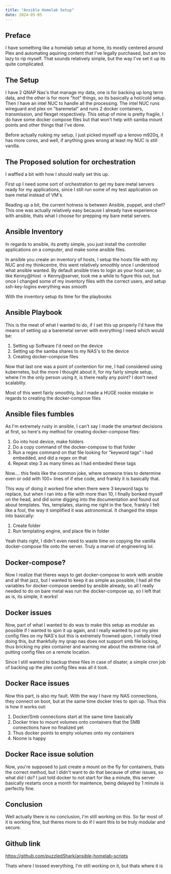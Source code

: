```yaml
---
title: "Ansible Homelab Setup"
date: 2024-05-05
---
```


## Preface
I have something like a homelab setup at home, its mostly centered around Plex and automating aquiring content that I've legally purchased, but am too lazy to rip myself. That sounds relatively simple, but the way I've set it up its quite complicated.

## The Setup
I have 2 QNAP Nas's that manage my data, one is for backing up long term data, and the other is for more "hot" things, so its basically a hot/cold setup.
Then I have an intel NUC to handle all the processing.
The intel NUC runs wireguard and plex on "baremetal" and runs 2 docker containers, transmission, and flexget respectively.
This setup of mine is pretty fragile, I do have some docker compose files but that won't help with samba mount points and other things that I've done.

Before actually nuking my setup, I just picked myself up a lenovo m920q, it has more cores, and well, if anything goes wrong at least my NUC is still vanilla.

## The Proposed solution for orchestration
I waffled a bit with how I should really set this up.

First up I need some sort of orchestration to get my bare metal servers ready for my applications, since I still run some of my test application on bare metal instead of VM's.

Reading up a bit, the current hotness is between Ansible, puppet, and chef? This one was actually relatively easy because I already have experience with ansible, thats what I choose for prepping my bare metal servers.

## Ansible Inventory
In regards to ansible, its pretty simple, you just install the controller applications on a computer, and make some ansible files.

In ansible you create an inventory of hosts, I setup the hosts file with my NUC and my thinkcentre, this went relatively smoothly once I understood what ansible wanted.
By default ansible tries to login as your host user, so like Kenny@Host -> Kenny@server, took me a while to figure this out, but once I changed some of my inventory files with the correct users, and setup ssh-key-logins everything was smooth

With the inventory setup its time for the playbooks

## Ansible Playbook
This is the meat of what I wanted to do, if I set this up properly I'd have the means of setting up a baremetal server with everything I need which would be:

1. Setting up Software I'd need on the device
2. Setting up the samba shares to my NAS's to the device
3. Creating docker-compose files

Now that last one was a point of contention for me, I had considered using kubernetes, but the more I thought about it, for my fairly simple setup, where I'm the only person using it, is there really any point? I don't need scalablity.

Most of this went fairly smoothly, but I made a HUGE rookie mistake in regards to creating the docker-compose files

## Ansible files fumbles
As I'm extremely rusty in ansible, I can't say I made the smartest decisions at first, so here's my method for creating docker-compose files:
1. Go into host device, make folders
2. Do a copy command of the docker-compose to that folder
3. Run a regex command on that file looking for "keyword tags" i had embedded, and did a regex on that
4. Repeat step 3 as many times as I had embeded these tags

Now.... this feels like the common joke, where someone tries to determine even or odd with 100+ lines of if else code, and frankly it is basically that.

This way of doing it worked fine when there were 3 keyword tags to replace, but when I ran into a file with more than 10, I finally bonked myself on the head, and did some digging into the documentation and found out about templates.
Yes, templates, staring me right in the face, frankly I felt like a fool, the way it simplified it was astronomical.
It changed the steps into basically:

1. Create folder
2. Run templating engine, and place file in folder

Yeah thats right, I didn't even need to waste time on copying the vanilla docker-compose file onto the server.
Truly a marvel of engineering lol.

## Docker-compose?
Now I realize that theres ways to get docker-compose to work with ansible and all that jazz, but I wanted to keep it as simple as possible, I had all the variables for docker-compose seeded by ansible already, so all I really needed to do on bare metal was
run the docker-compose up, so I left that as is, its simple, it works!

## Docker issues
Now, part of what I wanted to do was to make this setup as modular as possible if I wanted to spin it up again, and I really wanted to put my plex config files on my NAS's but this is extremely frowned upon, I initally tried doing this, but thankfully my qnap nas does not support smb file locking, thus bricking my plex container and warning me about the extreme risk of putting config files on a remote location.

Since I still wanted to backup these files in case of disater, a simple cron job of backing up the plex config files was all it took.

## Docker Race issues
Now this part, is also my fault. With the way I have my NAS connections, they connect on boot, but at the same time docker tries to spin up.
Thus this is how it works out:

1. Docker/Smb connections start at the same time basically
2. Docker tries to mount volumes onto containers that the SMB connections have no finalized yet
3. Thus docker points to empty volumes onto my containers
4. Noone is happy

## Docker Race issue solution
Now, you're supposed to just create a mount on the fly for containers, thats the correct method, but I didn't want to do that because of other issues, so what did I do? I just told docker to not start for like a minute, this server basically restarts once a month for maintence, being delayed by 1 minute is perfectly fine.


## Conclusion

Well actually there is no conclusion, I'm still working on this.
So far most of it is working fine, but theres more to do if I want this to be truly modular and secure.

## Github link
https://github.com/puzzledShark/ansible-homelab-scripts

Thats where I tossed everything, I'm still working on it, but thats where it is